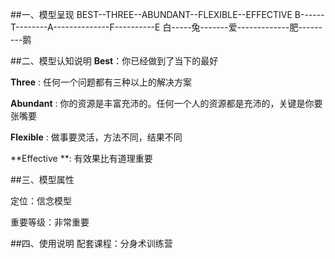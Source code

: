 ##一、模型呈现
BEST--THREE--ABUNDANT--FLEXIBLE--EFFECTIVE
B------T--------A--------------F----------E
白-----兔-------爱-------------肥---------鹅

##二、模型认知说明
**Best**：你已经做到了当下的最好

**Three** : 任何一个问题都有三种以上的解决方案

**Abundant** : 你的资源是丰富充沛的。任何一个人的资源都是充沛的，关键是你要张嘴要

**Flexible** : 做事要灵活，方法不同，结果不同

**Effective **: 有效果比有道理重要

##三、模型属性

定位：信念模型

重要等级：非常重要

##四、使用说明
配套课程：分身术训练营